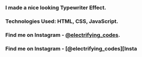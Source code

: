 ### I made a nice looking Typewriter Effect.

### Technologies Used: HTML, CSS, JavaScript.

### Find me on Instagram - [@electrifying_codes][Instagram].
### Find me on Instagram - [@electrifying_codes][Insta


[Instagram]: https://www.instagram.com/electrifying_codes